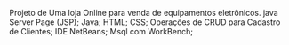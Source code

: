 Projeto de Uma loja Online para venda de equipamentos eletrônicos.
java Server Page (JSP);
Java;
HTML;
CSS;
Operações de CRUD para Cadastro de Clientes;
IDE NetBeans;
Msql com WorkBench;
